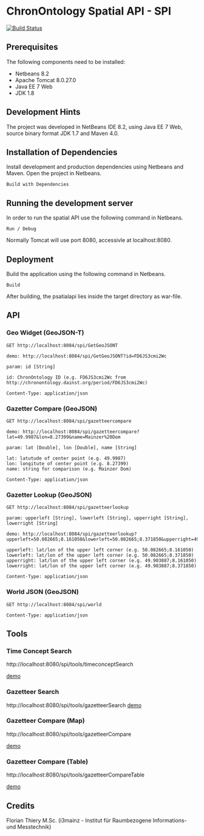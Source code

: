 # ChronOntology Spatial API - SPI

[![Build Status](https://travis-ci.org/i3mainz/chronontology-spatialapi.svg?branch=master)](https://travis-ci.org/i3mainz/chronontology-spatialapi)

## Prerequisites

The following components need to be installed:

* Netbeans 8.2
* Apache Tomcat 8.0.27.0
* Java EE 7 Web
* JDK 1.8

## Development Hints

The project was developed in NetBeans IDE 8.2, using Java EE 7 Web, source binary format JDK 1.7 and Maven 4.0.

## Installation of Dependencies

Install development and production dependencies using Netbeans and Maven. Open the project in Netbeans.
```
Build with Dependencies
```

## Running the development server

In order to run the spatial API use the following command in Netbeans.
```
Run / Debug
```
Normally Tomcat will use port 8080, accessivle at localhost:8080.

## Deployment

Build the application using the following command in Netbeans.
```
Build
```

After building, the psatialapi lies inside the target directory as war-file.

## API

### Geo Widget (GeoJSON-T)

```
GET http://localhost:8084/spi/GetGeoJSONT

demo: http://localhost:8084/spi/GetGeoJSONT?id=FD6JS3cmi2Wc

param: id [String]

id: ChronOntology ID (e.g. FD6JS3cmi2Wc from http://chronontology.dainst.org/period/FD6JS3cmi2Wc)

Content-Type: application/json
```

### Gazetter Compare (GeoJSON)

```
GET http://localhost:8084/spi/gazetteercompare

demo: http://localhost:8084/spi/gazetteercompare?lat=49.9987&lon=8.27399&name=Mainzer%20Dom

param: lat [Double], lon [Double], name [String]

lat: latutude of center point (e.g. 49.9987)
lon: longitute of center point (e.g. 8.27399)
name: string for comparison (e.g. Mainzer Dom)

Content-Type: application/json
```

### Gazetter Lookup (GeoJSON)

```
GET http://localhost:8084/spi/gazetteerlookup

param: upperleft [String], lowerleft [String], upperright [String], lowerright [String]

demo: http://localhost:8084/spi/gazetteerlookup?upperleft=50.082665;8.161050&lowerleft=50.082665;8.371850&upperright=49.903887;8.161050&lowerright=49.903887;8.371850

upperleft: lat/lon of the upper left corner (e.g. 50.082665;8.161050)
lowerleft: lat/lon of the upper left corner (e.g. 50.082665;8.371850)
upperright: lat/lon of the upper left corner (e.g. 49.903887;8.161050)
lowerright: lat/lon of the upper left corner (e.g. 49.903887;8.371850)

Content-Type: application/json
```

### World JSON (GeoJSON)

```
GET http://localhost:8084/spi/world

Content-Type: application/json
```

## Tools

### Time Concept Search

http://localhost:8080/spi/tools/timeconceptSearch

[demo](http://chronontology.i3mainz.hs-mainz.de/spi/tools/timeconceptSearch/)

### Gazetteer Search

http://localhost:8080/spi/tools/gazetteerSearch [demo](http://chronontology.i3mainz.hs-mainz.de/spi/tools/gazetteerSearch/)

### Gazetteer Compare (Map)

http://localhost:8080/spi/tools/gazetteerCompare

[demo](http://chronontology.i3mainz.hs-mainz.de/spi/tools/gazetteerCompare/)

### Gazetteer Compare (Table)

http://localhost:8080/spi/tools/gazetteerCompareTable

[demo](http://chronontology.i3mainz.hs-mainz.de/spi/tools/gazetteerCompareTable/)

## Credits

Florian Thiery M.Sc. (i3mainz - Institut für Raumbezogene Informations- und Messtechnik)
